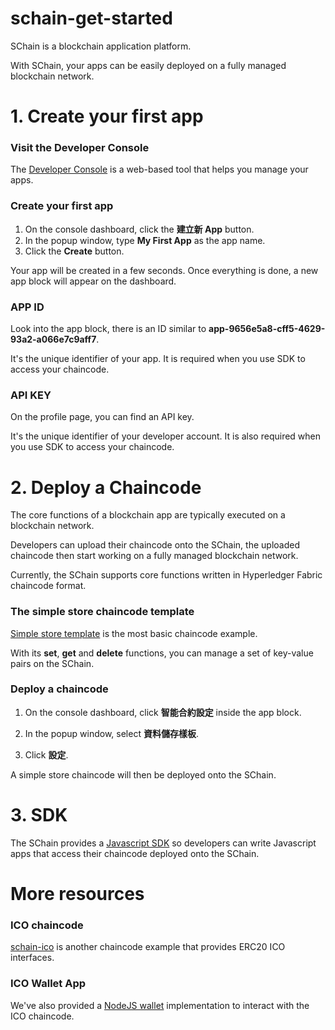 # schain-get-started

SChain is a blockchain application platform.

With SChain, your apps can be easily deployed on a fully managed blockchain network.

# 1. Create your first app

### Visit the Developer Console

The [Developer Console](http://ec2-13-231-26-144.ap-northeast-1.compute.amazonaws.com/app) is a web-based tool that helps you manage your apps.

### Create your first app

1. On the console dashboard, click the **建立新 App** button.
2. In the popup window, type **My First App** as the app name.
3. Click the **Create** button.

Your app will be created in a few seconds. Once everything is done, a new app block will appear on the dashboard.

### APP ID

Look into the app block, there is an ID similar to **app-9656e5a8-cff5-4629-93a2-a066e7c9aff7**.

It's the unique identifier of your app. It is required when you use SDK to access your chaincode.

### API KEY

On the profile page, you can find an API key.

It's the unique identifier of your developer account. It is also required when you use SDK to access your chaincode.

# 2. Deploy a Chaincode

The core functions of a blockchain app are typically executed on a blockchain network.

Developers can upload their chaincode onto the SChain, the uploaded chaincode then start working on a fully managed blockchain network.

Currently, the SChain supports core functions written in Hyperledger Fabric chaincode format.

### The simple store chaincode template

[Simple store template](https://github.com/issbgkh/simple-store) is the most basic chaincode example.

With its **set**, **get** and **delete** functions, you can manage a set of key-value pairs on the SChain.

### Deploy a chaincode

1. On the console dashboard, click **智能合約設定** inside the app block.

2. In the popup window, select **資料儲存樣板**.

3. Click **設定**.

A simple store chaincode will then be deployed onto the SChain.

# 3. SDK

The SChain provides a [Javascript SDK](https://github.com/issbgkh/schain-sdk) so developers can write Javascript apps that access their chaincode deployed onto the SChain.

# More resources

### ICO chaincode

[schain-ico](https://github.com/issbgkh/schain-ico) is another chaincode example that provides ERC20 ICO interfaces.

### ICO Wallet App

We've also provided a [NodeJS wallet](https://github.com/issbgkh/schain-wallet) implementation to interact with the ICO chaincode.
